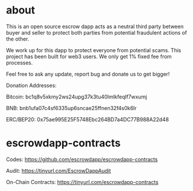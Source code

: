 # about

This is an open source escrow dapp acts as a neutral third party between buyer and seller to protect both parties from potential fraudulent actions of the other.

We work up for this dapp to protect everyone from potential scams. This project has been built for web3 users. We only get 1% fixed fee from processes. 

Feel free to ask any update, report bug and donate us to get bigger!

Donation Addresses:

Bitcoin: bc1q8v5xkmy2ws24upg37k3tu40lmlkfeqlf7wxumj

BNB: bnb1ufa07c4sf6335up6sncae25ffnen32f4s0k6lr

ERC/BEP20: 0x75ae995E25F5748Ebc264BD7a4DC77B988A22d48

# escrowdapp-contracts

Codes: https://github.com/escrowdapp/escrowdapp-contracts

Audit: https://tinyurl.com/EscrowDappAudit

On-Chain Contracts: https://tinyurl.com/escrowdapp-contracts
